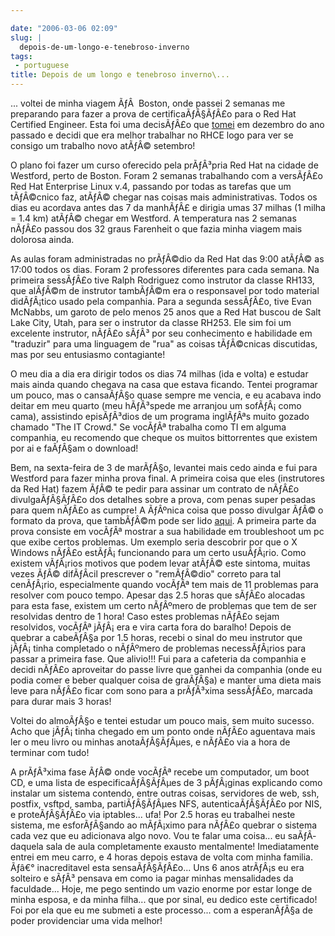 ```yaml
---

date: "2006-03-06 02:09"
slug: |
  depois-de-um-longo-e-tenebroso-inverno
tags:
 - portuguese
title: Depois de um longo e tenebroso inverno\...
---
```


... voltei de minha viagem ÃƒÂ  Boston, onde passei 2 semanas me
preparando para fazer a prova de certificaÃƒÂ§ÃƒÂ£o para o Red Hat
Certified Engineer. Esta foi uma decisÃƒÂ£o que
[tomei](http://blog.ogmaciel.com/?p=46) em dezembro do ano passado e
decidi que era melhor trabalhar no RHCE logo para ver se consigo um
trabalho novo atÃƒÂ© setembro!

O plano foi fazer um curso oferecido pela prÃƒÂ³pria Red Hat na cidade
de Westford, perto de Boston. Foram 2 semanas trabalhando com a
versÃƒÂ£o Red Hat Enterprise Linux v.4, passando por todas as tarefas
que um tÃƒÂ©cnico faz, atÃƒÂ© chegar nas coisas mais administrativas.
Todos os dias eu acordava antes das 7 da manhÃƒÂ£ e dirigia umas 37
milhas (1 milha = 1.4 km) atÃƒÂ© chegar em Westford. A temperatura nas 2
semanas nÃƒÂ£o passou dos 32 graus Farenheit o que fazia minha viagem
mais dolorosa ainda.

As aulas foram administradas no prÃƒÂ©dio da Red Hat das 9:00 atÃƒÂ© as
17:00 todos os dias. Foram 2 professores diferentes para cada semana. Na
primeira sessÃƒÂ£o tive Ralph Rodriguez como instrutor da classe RH133,
que alÃƒÂ©m de instrutor tambÃƒÂ©m era o responsavel por todo material
didÃƒÂ¡tico usado pela companhia. Para a segunda sessÃƒÂ£o, tive Evan
McNabbs, um garoto de pelo menos 25 anos que a Red Hat buscou de Salt
Lake City, Utah, para ser o instrutor da classe RH253. Ele sim foi um
excelente instrutor, nÃƒÂ£o sÃƒÂ³ por seu conhecimento e habilidade em
"traduzir" para uma linguagem de "rua" as coisas tÃƒÂ©cnicas discutidas,
mas por seu entusiasmo contagiante!

O meu dia a dia era dirigir todos os dias 74 milhas (ida e volta) e
estudar mais ainda quando chegava na casa que estava ficando. Tentei
programar um pouco, mas o cansaÃƒÂ§o quase sempre me vencia, e eu
acabava indo deitar em meu quarto (meu hÃƒÂ³spede me arranjou um
sofÃƒÂ¡ como cama), assistindo episÃƒÂ³dios de um programa inglÃƒÂªs
muito gozado chamado "The IT Crowd." Se vocÃƒÂª trabalha como TI em
alguma companhia, eu recomendo que cheque os muitos bittorrentes que
existem por ai e faÃƒÂ§am o download!

Bem, na sexta-feira de 3 de marÃƒÂ§o, levantei mais cedo ainda e fui
para Westford para fazer minha prova final. A primeira coisa que eles
(instrutores da Red Hat) fazem ÃƒÂ© te pedir para assinar um contrato de
nÃƒÂ£o divulgaÃƒÂ§ÃƒÂ£o dos detalhes sobre a prova, com penas super
pesadas para quem nÃƒÂ£o as cumpre! A ÃƒÂºnica coisa que posso divulgar
ÃƒÂ© o formato da prova, que tambÃƒÂ©m pode ser lido
[aqui](https://www.redhat.com/training/rhce/examprep.html). A primeira
parte da prova consiste em vocÃƒÂª mostrar a sua habilidade em
troubleshoot um pc que exibe certos problemas. Um exemplo seria
descobrir por que o X Windows nÃƒÂ£o estÃƒÂ¡ funcionando para um certo
usuÃƒÂ¡rio. Como existem vÃƒÂ¡rios motivos que podem levar atÃƒÂ© este
sintoma, muitas vezes ÃƒÂ© difÃƒÂ­cil prescrever o "remÃƒÂ©dio" correto
para tal cenÃƒÂ¡rio, especialmente quando vocÃƒÂª tem mais de 11
problemas para resolver com pouco tempo. Apesar das 2.5 horas que sÃƒÂ£o
alocadas para esta fase, existem um certo nÃƒÂºmero de problemas que tem
de ser resolvidas dentro de 1 hora! Caso estes problemas nÃƒÂ£o sejam
resolvidos, vocÃƒÂª jÃƒÂ¡ era e vira carta fora do baralho! Depois de
quebrar a cabeÃƒÂ§a por 1.5 horas, recebi o sinal do meu instrutor que
jÃƒÂ¡ tinha completado o nÃƒÂºmero de problemas necessÃƒÂ¡rios para
passar a primeira fase. Que alivio!!! Fui para a cafeteria da companhia
e decidi nÃƒÂ£o aproveitar do passe livre que ganhei da companhia (onde
eu podia comer e beber qualquer coisa de graÃƒÂ§a) e manter uma dieta
mais leve para nÃƒÂ£o ficar com sono para a prÃƒÂ³xima sessÃƒÂ£o,
marcada para durar mais 3 horas!

Voltei do almoÃƒÂ§o e tentei estudar um pouco mais, sem muito sucesso.
Acho que jÃƒÂ¡ tinha chegado em um ponto onde nÃƒÂ£o aguentava mais ler
o meu livro ou minhas anotaÃƒÂ§ÃƒÂµes, e nÃƒÂ£o via a hora de terminar
com tudo!

A prÃƒÂ³xima fase ÃƒÂ© onde vocÃƒÂª recebe um computador, um boot CD, e
uma lista de especificaÃƒÂ§ÃƒÂµes de 3 pÃƒÂ¡ginas explicando como
instalar um sistema contendo, entre outras coisas, servidores de web,
ssh, postfix, vsftpd, samba, partiÃƒÂ§ÃƒÂµes NFS, autenticaÃƒÂ§ÃƒÂ£o por
NIS, e proteÃƒÂ§ÃƒÂ£o via iptables... ufa! Por 2.5 horas eu trabalhei
neste sistema, me esforÃƒÂ§ando ao mÃƒÂ¡ximo para nÃƒÂ£o quebrar o
sistema cada vez que eu adicionava algo novo. Vou te falar uma coisa...
eu saÃƒÂ­ daquela sala de aula completamente exausto mentalmente!
Imediatamente entrei em meu carro, e 4 horas depois estava de volta com
minha familia. Ãƒâ€° inacreditavel esta sensaÃƒÂ§ÃƒÂ£o... Uns 6 anos
atrÃƒÂ¡s eu era solteiro e sÃƒÂ³ pensava em como ia pagar minhas
mensalidades da faculdade... Hoje, me pego sentindo um vazio enorme por
estar longe de minha esposa, e da minha filha... que por sinal, eu
dedico este certificado! Foi por ela que eu me submeti a este
processo... com a esperanÃƒÂ§a de poder providenciar uma vida melhor!
